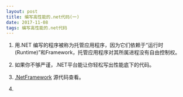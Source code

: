 ```yaml
---
layout: post
title: 编写高性能的.net代码(一)
date: 2017-11-08 
tags: 编写高性能的.net代码    
---
```


1. 用.NET 编写的程序被称为托管应用程序，因为它们依赖于“运行时(Runtime)”和Framework，托管应用程序对其所属进程没有自由控制权。

2. 如果你不够严谨，.NET平台能让你轻松写出性能底下的代码。

3. [.NetFramework](http://referencesource.microsoft.com/) 源代码查看。

4.

